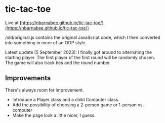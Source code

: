 # tic-tac-toe

Live at [https://nbarnabee.github.io/tic-tac-toe/](https://nbarnabee.github.io/tic-tac-toe/)

/old/original.js contains the original JavaScript code, which I then converted into something in more of an OOP style.

Latest update (5 September 2023):  I finally got around to alternating the starting player.  The first player of the first round will be randomly chosen.  The game will also track ties and the round number.

## Improvements

There's always room for improvement.

- Introduce a Player class and a child Computer class.
- Add the possibility of choosing a 2-person game or 1-person vs. computer
- Make the page look a little nicer, I guess.
